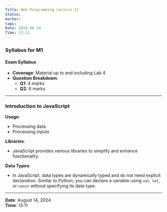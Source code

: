```yaml
---
Title: Web Programming Lecture 11
Status: 
marker: 
tags: 
Date: 2024.08.14
Time: 13:11
---
```

### Syllabus for M1

#### Exam Syllabus
- **Coverage**: Material up to and including Lab 4
- **Question Breakdown**:
  - **Q1**: 4 marks
  - **Q2**: 6 marks

---

### Introduction to JavaScript

**Usage**:
- Processing data
- Processing inputs

**Libraries**:
- JavaScript provides various libraries to simplify and enhance functionality.

**Data Types**:
- In JavaScript, data types are dynamically typed and do not need explicit declaration. Similar to Python, you can declare a variable using `var`, `let`, or `const` without specifying its data type.

---

**Date**: August 14, 2024  
**Time**: 13:11